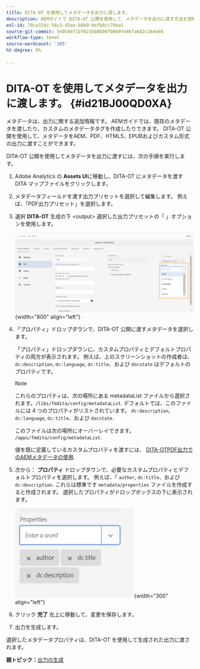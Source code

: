 ```yaml
---
title: DITA-OT を使用してメタデータを出力に渡します。
description: AEMガイドで DITA-OT 公開を使用して、メタデータを出力に渡す方法を説明します。
exl-id: 70ca32dc-56c3-45ee-b6b9-0efb8cc79ea1
source-git-commit: 5e0584f1bf0216b8b00f00b9fe46fa682c244e08
workflow-type: tm+mt
source-wordcount: '305'
ht-degree: 0%

---
```


# DITA-OT を使用してメタデータを出力に渡します。 {#id21BJ00QD0XA}

メタデータは、出力に関する追加情報です。 AEMガイドでは、既存のメタデータを渡したり、カスタムのメタデータタグを作成したりできます。 DITA-OT 公開を使用して、メタデータをAEM、PDF、HTML5、EPUBおよびカスタム形式の出力に渡すことができます。

DITA-OT 公開を使用してメタデータを出力に渡すには、次の手順を実行します。

1. Adobe Analytics の **Assets UI**&#x200B;に移動し、DITA-OT にメタデータを渡す DITA マップファイルをクリックします。
1. メタデータフィールドを渡す出力プリセットを選択して編集します。 例えば、「PDF出力プリセット」を選択します。
1. 選択 **DITA-OT** 生成の下 &lt;output> 選択した出力プリセットの「 」オプションを使用します。

   ![](images/custom-meta-data-output-preset.png){width="800" align="left"}

1. 「プロパティ」ドロップダウンで、DITA-OT 公開に渡すメタデータを選択します。

   「プロパティ」ドロップダウンに、カスタムプロパティとデフォルトプロパティの両方が表示されます。 例えば、上のスクリーンショットの作成者は、 `dc:description`, `dc:language`, `dc:title`、および `docstate` はデフォルトのプロパティです。

   >[!NOTE]
   >
   > これらのプロパティは、次の場所にある metadataList ファイルから選択されます。`/libs/fmdita/config/metadataList`. デフォルトでは、このファイルには 4 つのプロパティがリストされています。 `dc:description`, `dc:language`, `dc:title`、および `docstate`.

   このファイルは次の場所にオーバーレイできます。 `/apps/fmdita/config/metadataList`.

   値を既に定義しているカスタムプロパティを渡すには、 [DITA-OTPDF出力でのAEMメタデータの使用](https://experienceleaguecommunities.adobe.com/t5/xml-documentation-discussions/use-aem-metadata-in-dita-ot-pdf-output/td-p/411880).

1. 次から： **プロパティ** ドロップダウンで、必要なカスタムプロパティとデフォルトプロパティを選択します。 例えば、「 `author`, `dc:title`、および `dc:description`. これらは標準です `metadata/properties` ファイルを作成すると作成されます。 選択したプロパティがドロップボックスの下に表示されます。

   ![](images/selected-metadata-properties.png){width="300" align="left"}

1. クリック **完了** 左上に移動して、変更を保存します。
1. 出力を生成します。

選択したメタデータプロパティは、DITA-OT を使用して生成された出力に渡されます。

**親トピック：**[&#x200B;出力の生成](generate-output.md)
